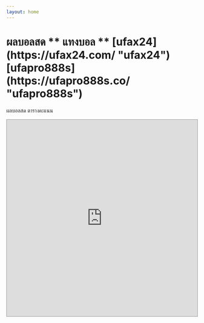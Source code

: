 ```yaml
---
layout: home
---
```


<div class="container max-w-screen-md py-24 md:py-28 mx-auto px-4 sm:px-6 lg:px-8">
<h1 class="text-4xl font-black">ผลบอลสด ** แทงบอล **
[ufax24](https://ufax24.com/  "ufax24")
[ufapro888s](https://ufapro888s.co/ "ufapro888s")
</h1>
    <p class="content-text text-lg mt-6">
    ผลบอลสด ตารางคะแนน
    </p>
<style> #iframe-score108{ margin:0px; border: 1px solid #999; } </style>
<iframe id="iframe-score108" width="100%" height="520" frameborder="0" scrolling="no" src="https://www.score108.com/soccer/scoreAPI" ></iframe> 
</div>